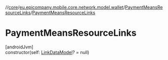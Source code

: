 //[core](../../../index.md)/[eu.epicompany.mobile.core.network.model.wallet](../index.md)/[PaymentMeansResourceLinks](index.md)/[PaymentMeansResourceLinks](-payment-means-resource-links.md)

# PaymentMeansResourceLinks

[androidJvm]\
constructor(self: [LinkDataModel](../../eu.epicompany.mobile.core.network.hypermedia/-link-data-model/index.md)? = null)
